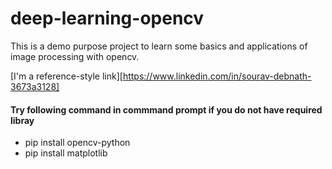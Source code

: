 # deep-learning-opencv

This is a demo purpose project to learn some basics and applications of 
image processing with opencv.

[I'm a reference-style link][https://www.linkedin.com/in/sourav-debnath-3673a3128]

#### Try following command in commmand prompt if you do not have required libray
* pip install opencv-python
* pip install matplotlib



